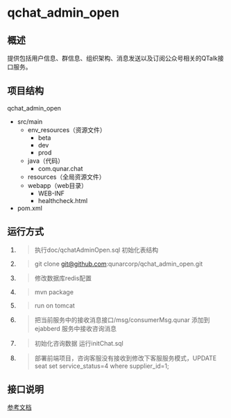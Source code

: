 # qchat_admin_open

## 概述
提供包括用户信息、群信息、组织架构、消息发送以及订阅公众号相关的QTalk接口服务。

## 项目结构
qchat_admin_open
- src/main
    - env_resources（资源文件） 
        - beta
        - dev
        - prod
    - java（代码）
        - com.qunar.chat
    - resources（全局资源文件）
    - webapp（web目录）
        - WEB-INF
        - healthcheck.html
- pom.xml

## 运行方式
1. >执行doc/qchatAdminOpen.sql 初始化表结构
2. >git clone git@github.com:qunarcorp/qchat_admin_open.git
3. >修改数据库redis配置
4. >mvn package
5. >run on tomcat
6. >把当前服务中的接收消息接口/msg/consumerMsg.qunar 添加到ejabberd 服务中接收咨询消息
7. >初始化咨询数据 运行initChat.sql
8. >部署前端项目，咨询客服没有接收到修改下客服服务模式，UPDATE  seat set service_status=4 where supplier_id=1;


## 接口说明

[参考文档](doc/introduction.md)